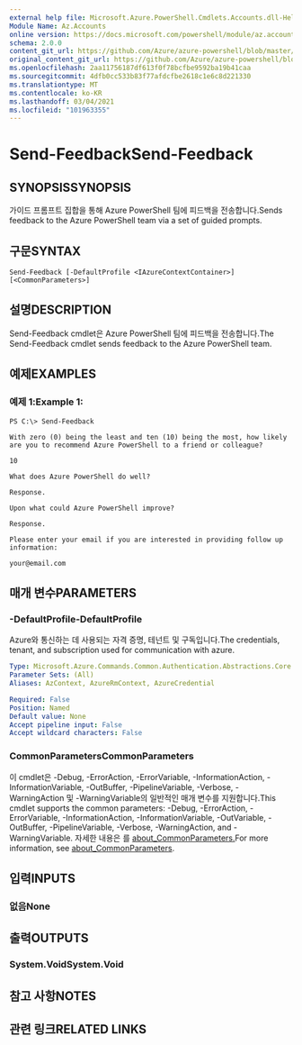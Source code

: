```yaml
---
external help file: Microsoft.Azure.PowerShell.Cmdlets.Accounts.dll-Help.xml
Module Name: Az.Accounts
online version: https://docs.microsoft.com/powershell/module/az.accounts/send-feedback
schema: 2.0.0
content_git_url: https://github.com/Azure/azure-powershell/blob/master/src/Accounts/Accounts/help/Send-Feedback.md
original_content_git_url: https://github.com/Azure/azure-powershell/blob/master/src/Accounts/Accounts/help/Send-Feedback.md
ms.openlocfilehash: 2aa11756187df613f0f78bcfbe9592ba19b41caa
ms.sourcegitcommit: 4dfb0cc533b83f77afdcfbe2618c1e6c8d221330
ms.translationtype: MT
ms.contentlocale: ko-KR
ms.lasthandoff: 03/04/2021
ms.locfileid: "101963355"
---
```

# <span data-ttu-id="97095-101">Send-Feedback</span><span class="sxs-lookup"><span data-stu-id="97095-101">Send-Feedback</span></span>

## <span data-ttu-id="97095-102">SYNOPSIS</span><span class="sxs-lookup"><span data-stu-id="97095-102">SYNOPSIS</span></span>
<span data-ttu-id="97095-103">가이드 프롬프트 집합을 통해 Azure PowerShell 팀에 피드백을 전송합니다.</span><span class="sxs-lookup"><span data-stu-id="97095-103">Sends feedback to the Azure PowerShell team via a set of guided prompts.</span></span>

## <span data-ttu-id="97095-104">구문</span><span class="sxs-lookup"><span data-stu-id="97095-104">SYNTAX</span></span>

```
Send-Feedback [-DefaultProfile <IAzureContextContainer>] [<CommonParameters>]
```

## <span data-ttu-id="97095-105">설명</span><span class="sxs-lookup"><span data-stu-id="97095-105">DESCRIPTION</span></span>
<span data-ttu-id="97095-106">Send-Feedback cmdlet은 Azure PowerShell 팀에 피드백을 전송합니다.</span><span class="sxs-lookup"><span data-stu-id="97095-106">The Send-Feedback cmdlet sends feedback to the Azure PowerShell team.</span></span>

## <span data-ttu-id="97095-107">예제</span><span class="sxs-lookup"><span data-stu-id="97095-107">EXAMPLES</span></span>

### <span data-ttu-id="97095-108">예제 1:</span><span class="sxs-lookup"><span data-stu-id="97095-108">Example 1:</span></span>
```
PS C:\> Send-Feedback

With zero (0) being the least and ten (10) being the most, how likely are you to recommend Azure PowerShell to a friend or colleague?

10

What does Azure PowerShell do well?

Response.

Upon what could Azure PowerShell improve?

Response.

Please enter your email if you are interested in providing follow up information:

your@email.com
```

## <span data-ttu-id="97095-109">매개 변수</span><span class="sxs-lookup"><span data-stu-id="97095-109">PARAMETERS</span></span>

### <span data-ttu-id="97095-110">-DefaultProfile</span><span class="sxs-lookup"><span data-stu-id="97095-110">-DefaultProfile</span></span>
<span data-ttu-id="97095-111">Azure와 통신하는 데 사용되는 자격 증명, 테넌트 및 구독입니다.</span><span class="sxs-lookup"><span data-stu-id="97095-111">The credentials, tenant, and subscription used for communication with azure.</span></span>

```yaml
Type: Microsoft.Azure.Commands.Common.Authentication.Abstractions.Core.IAzureContextContainer
Parameter Sets: (All)
Aliases: AzContext, AzureRmContext, AzureCredential

Required: False
Position: Named
Default value: None
Accept pipeline input: False
Accept wildcard characters: False
```

### <span data-ttu-id="97095-112">CommonParameters</span><span class="sxs-lookup"><span data-stu-id="97095-112">CommonParameters</span></span>
<span data-ttu-id="97095-113">이 cmdlet은 -Debug, -ErrorAction, -ErrorVariable, -InformationAction, -InformationVariable, -OutBuffer, -PipelineVariable, -Verbose, -WarningAction 및 -WarningVariable의 일반적인 매개 변수를 지원합니다.</span><span class="sxs-lookup"><span data-stu-id="97095-113">This cmdlet supports the common parameters: -Debug, -ErrorAction, -ErrorVariable, -InformationAction, -InformationVariable, -OutVariable, -OutBuffer, -PipelineVariable, -Verbose, -WarningAction, and -WarningVariable.</span></span> <span data-ttu-id="97095-114">자세한 내용은 를 [about_CommonParameters.](http://go.microsoft.com/fwlink/?LinkID=113216)</span><span class="sxs-lookup"><span data-stu-id="97095-114">For more information, see [about_CommonParameters](http://go.microsoft.com/fwlink/?LinkID=113216).</span></span>

## <span data-ttu-id="97095-115">입력</span><span class="sxs-lookup"><span data-stu-id="97095-115">INPUTS</span></span>

### <span data-ttu-id="97095-116">없음</span><span class="sxs-lookup"><span data-stu-id="97095-116">None</span></span>

## <span data-ttu-id="97095-117">출력</span><span class="sxs-lookup"><span data-stu-id="97095-117">OUTPUTS</span></span>

### <span data-ttu-id="97095-118">System.Void</span><span class="sxs-lookup"><span data-stu-id="97095-118">System.Void</span></span>

## <span data-ttu-id="97095-119">참고 사항</span><span class="sxs-lookup"><span data-stu-id="97095-119">NOTES</span></span>

## <span data-ttu-id="97095-120">관련 링크</span><span class="sxs-lookup"><span data-stu-id="97095-120">RELATED LINKS</span></span>
